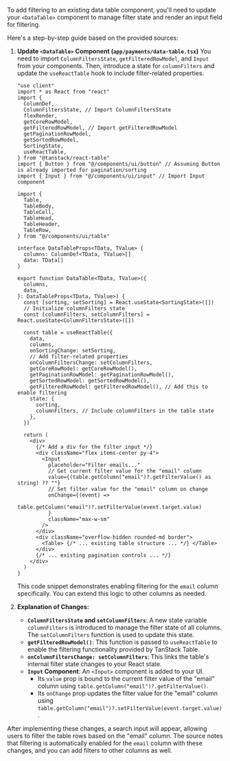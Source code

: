 To add filtering to an existing data table component, you'll need to update your `<DataTable>` component to manage filter state and render an input field for filtering.

Here's a step-by-step guide based on the provided sources:

1.  **Update `<DataTable>` Component (`app/payments/data-table.tsx`)**
    You need to import `ColumnFiltersState`, `getFilteredRowModel`, and `Input` from your components. Then, introduce a state for `columnFilters` and update the `useReactTable` hook to include filter-related properties.

    ```tsx
    "use client"
    import * as React from "react"
    import {
      ColumnDef,
      ColumnFiltersState, // Import ColumnFiltersState
      flexRender,
      getCoreRowModel,
      getFilteredRowModel, // Import getFilteredRowModel
      getPaginationRowModel,
      getSortedRowModel,
      SortingState,
      useReactTable,
    } from "@tanstack/react-table"
    import { Button } from "@/components/ui/button" // Assuming Button is already imported for pagination/sorting
    import { Input } from "@/components/ui/input" // Import Input component

    import {
      Table,
      TableBody,
      TableCell,
      TableHead,
      TableHeader,
      TableRow,
    } from "@/components/ui/table"

    interface DataTableProps<TData, TValue> {
      columns: ColumnDef<TData, TValue>[]
      data: TData[]
    }

    export function DataTable<TData, TValue>({
      columns,
      data,
    }: DataTableProps<TData, TValue>) {
      const [sorting, setSorting] = React.useState<SortingState>([])
      // Initialize columnFilters state
      const [columnFilters, setColumnFilters] = React.useState<ColumnFiltersState>([])

      const table = useReactTable({
        data,
        columns,
        onSortingChange: setSorting,
        // Add filter-related properties
        onColumnFiltersChange: setColumnFilters,
        getCoreRowModel: getCoreRowModel(),
        getPaginationRowModel: getPaginationRowModel(),
        getSortedRowModel: getSortedRowModel(),
        getFilteredRowModel: getFilteredRowModel(), // Add this to enable filtering
        state: {
          sorting,
          columnFilters, // Include columnFilters in the table state
        },
      })

      return (
        <div>
          {/* Add a div for the filter input */}
          <div className="flex items-center py-4">
            <Input
              placeholder="Filter emails..."
              // Get current filter value for the "email" column
              value={(table.getColumn("email")?.getFilterValue() as string) ?? ""}
              // Set filter value for the "email" column on change
              onChange={(event) =>
                table.getColumn("email")?.setFilterValue(event.target.value)
              }
              className="max-w-sm"
            />
          </div>
          <div className="overflow-hidden rounded-md border">
            <Table> {/* ... existing table structure ... */} </Table>
          </div>
          {/* ... existing pagination controls ... */}
        </div>
      )
    }
    ```
    This code snippet demonstrates enabling filtering for the `email` column specifically. You can extend this logic to other columns as needed.

2.  **Explanation of Changes:**
    *   **`ColumnFiltersState` and `setColumnFilters`**: A new state variable `columnFilters` is introduced to manage the filter state of all columns. The `setColumnFilters` function is used to update this state.
    *   **`getFilteredRowModel()`**: This function is passed to `useReactTable` to enable the filtering functionality provided by TanStack Table.
    *   **`onColumnFiltersChange: setColumnFilters`**: This links the table's internal filter state changes to your React state.
    *   **`Input` Component**: An `<Input>` component is added to your UI.
        *   Its `value` prop is bound to the current filter value of the "email" column using `table.getColumn("email")?.getFilterValue()`.
        *   Its `onChange` prop updates the filter value for the "email" column using `table.getColumn("email")?.setFilterValue(event.target.value)`.

After implementing these changes, a search input will appear, allowing users to filter the table rows based on the "email" column. The source notes that filtering is automatically enabled for the `email` column with these changes, and you can add filters to other columns as well.